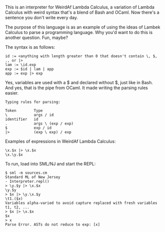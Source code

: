 This is an interpreter for WeirdAf Lambda Calculus, a variation of Lambda Calculus with
weird syntax that's a blend of Bash and OCaml. Now there's a sentence you don't write every day.

The purpose of this language is as an example of using the ideas of Lambek Calculus to parse a programming language. Why you'd want to do this is another question. Fun, maybe?

The syntax is as follows:

```
id := <anything with length greater than 0 that doesn't contain \, $, ., or |>
lam := \id.exp
exp := $id | lam | app
app := exp |> exp
```

Yes, variables are used with a $ and declared without $, just like in Bash. And yes, that is the
pipe from OCaml. It made writing the parsing rules easier.

```
Typing rules for parsing:

Token        Type
\            args / id
identifier   id
.            args \ (exp / exp)
$            exp / id
|>           (exp \ exp) / exp
```

Examples of expressions in WeirdAf Lambda Calculus:

```
\x.$x |> \x.$x
\x.\y.$x
```

To run, load into SML/NJ and start the REPL:
```
$ sml -m sources.cm
Standard ML of New Jersey
- Interpreter.repl()
> \y.$y |> \x.$x
\y.$y
> $x |> \y.\x.$y
\t1.($x)
Variables alpha-varied to avoid capture replaced with fresh variables t1, t2, ...
> $x |> \x.$x
$x
> x
Parse Error. ASTs do not reduce to exp: [x]
``` 
